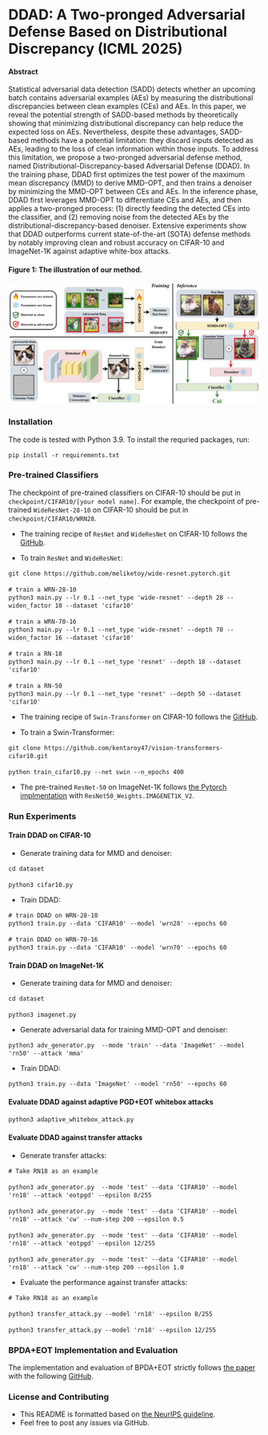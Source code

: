 # DDAD: A Two-pronged Adversarial Defense Based on Distributional Discrepancy (ICML 2025)

 #### Abstract
Statistical adversarial data detection (SADD) detects whether an upcoming batch contains adversarial examples (AEs) by measuring the distributional discrepancies between clean examples (CEs) and AEs. In this paper, we reveal the potential strength of SADD-based methods by theoretically showing that minimizing distributional discrepancy can help reduce the expected loss on AEs. Nevertheless, despite these advantages, SADD-based methods have a potential limitation: they discard inputs detected as AEs, leading to the loss of clean information within those inputs. To address this limitation, we propose a two-pronged adversarial defense method, named Distributional-Discrepancy-based Adversarial Defense (DDAD). In the training phase, DDAD first optimizes the test power of the maximum mean discrepancy (MMD) to derive MMD-OPT, and then trains a denoiser by minimizing the MMD-OPT between CEs and AEs. In the inference phase, DDAD first leverages MMD-OPT to differentiate CEs and AEs, and then applies a two-pronged process: (1) directly feeding the detected CEs into the classifier, and (2) removing noise from the detected AEs by the distributional-discrepancy-based denoiser. Extensive experiments show that DDAD outperforms current state-of-the-art (SOTA) defense methods by notably improving clean and robust accuracy on CIFAR-10 and ImageNet-1K against adaptive white-box attacks.

#### Figure 1: The illustration of our method.
![pipeline](images/pipeline.jpg)

### Installation
The code is tested with Python 3.9. To install the requried packages, run:
```
pip install -r requirements.txt
```

### Pre-trained Classifiers
The checkpoint of pre-trained classifiers on CIFAR-10 should be put in 
```checkpoint/CIFAR10/[your model name]```. For example, the checkpoint of pre-trained ```WideResNet-28-10``` on CIFAR-10 should be put in ```checkpoint/CIFAR10/WRN28```.
- The training recipe of ```ResNet``` and ```WideResNet``` on CIFAR-10 follows the [GitHub](https://github.com/meliketoy/wide-resnet.pytorch). 

- To train ```ResNet``` and ```WideResNet```:
```
git clone https://github.com/meliketoy/wide-resnet.pytorch.git

# train a WRN-28-10
python3 main.py --lr 0.1 --net_type 'wide-resnet' --depth 28 --widen_factor 10 --dataset 'cifar10'

# train a WRN-70-16
python3 main.py --lr 0.1 --net_type 'wide-resnet' --depth 70 --widen_factor 16 --dataset 'cifar10'

# train a RN-18
python3 main.py --lr 0.1 --net_type 'resnet' --depth 18 --dataset 'cifar10'

# train a RN-50
python3 main.py --lr 0.1 --net_type 'resnet' --depth 50 --dataset 'cifar10'
```
- The training recipe of ```Swin-Transformer``` on CIFAR-10 follows the [GitHub](https://github.com/kentaroy47/vision-transformers-cifar10).

- To train a Swin-Transformer: 
```
git clone https://github.com/kentaroy47/vision-transformers-cifar10.git

python train_cifar10.py --net swin --n_epochs 400
```

- The pre-trained ```ResNet-50``` on ImageNet-1K follows [the Pytorch implmentation](https://pytorch.org/vision/main/models/generated/torchvision.models.resnet50.html) with ```ResNet50_Weights.IMAGENET1K_V2```.

### Run Experiments
#### Train DDAD on CIFAR-10
- Generate training data for MMD and denoiser:
```
cd dataset

python3 cifar10.py
```
- Train DDAD:
```
# train DDAD on WRN-28-10
python3 train.py --data 'CIFAR10' --model 'wrn28' --epochs 60 

# train DDAD on WRN-70-16
python3 train.py --data 'CIFAR10' --model 'wrn70' --epochs 60 
```

#### Train DDAD on ImageNet-1K
- Generate training data for MMD and denoiser:
```
cd dataset

python3 imagenet.py
```
- Generate adversarial data for training MMD-OPT and denoiser:

```
python3 adv_generator.py  --mode 'train' --data 'ImageNet' --model 'rn50' --attack 'mma'
```
- Train DDAD:
```
python3 train.py --data 'ImageNet' --model 'rn50' --epochs 60 
```

#### Evaluate DDAD against adaptive PGD+EOT whitebox attacks
```
python3 adaptive_whitebox_attack.py
```

#### Evaluate DDAD against transfer attacks
- Generate transfer attacks:
```
# Take RN18 as an example

python3 adv_generator.py  --mode 'test' --data 'CIFAR10' --model 'rn18' --attack 'eotpgd' --epsilon 8/255

python3 adv_generator.py  --mode 'test' --data 'CIFAR10' --model 'rn18' --attack 'cw' --num-step 200 --epsilon 0.5

python3 adv_generator.py  --mode 'test' --data 'CIFAR10' --model 'rn18' --attack 'eotpgd' --epsilon 12/255

python3 adv_generator.py  --mode 'test' --data 'CIFAR10' --model 'rn18' --attack 'cw' --num-step 200 --epsilon 1.0
```

- Evaluate the performance against transfer attacks:
```
# Take RN18 as an example

python3 transfer_attack.py --model 'rn18' --epsilon 8/255

python3 transfer_attack.py --model 'rn18' --epsilon 12/255
```

### BPDA+EOT Implementation and Evaluation
The implementation and evaluation of BPDA+EOT strictly follows [the paper](https://arxiv.org/abs/2005.13525) with the following [GitHub](https://github.com/point0bar1/ebm-defense).


### License and Contributing
- This README is formatted based on [the NeurIPS guideline](https://github.com/paperswithcode/releasing-research-code).
- Feel free to post any issues via GitHub.

